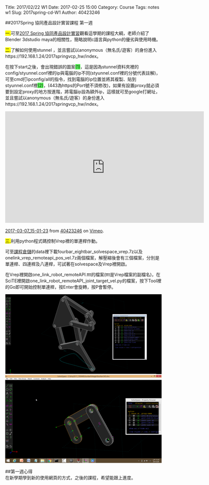 Title: 2017/02/22 W1
Date: 2017-02-25 15:00
Category: Course
Tags: notes  w1
Slug: 2017spring-cd-W1
Author: 40423246

##2017Spring 協同產品設計實習課程  第一週

<!-- PELICAN_END_SUMMARY -->

<span style="background-color: #ffff00">一.</span>可至<a href="http://mde.tw/2017springcd/blog/2017spring-cd.html">2017 Spring 協同產品設計實習</a>觀看這學期的課程大綱，老師介紹了Blender 3dstudio maya的相關性，簡略說明c語言與python的優劣與使用時機。


<span style="background-color: #ffff00">二.</span>了解如何使用stunnel
，並且嘗試以anonymous（無名氏/遊客）的身份進入https://192.168.1.24/2017springvcp_hw/index。

在按下start之後，會出現錯誤的圖案<span style="background-color: #55ff55">(1)</span>，這是因為stunnel資料夾裡的config/styunnel.conf裡的ip與電腦的ip不同(styunnel.conf裡的分號代表註解)，可至cmd打ipconfig/all的指令，找到電腦的ip位置並將其複製、貼到styunnel.conf裡<span style="background-color: #55ff55">(2)</span>，(443為https的Port號不須修改)，如果有設置proxy就必須要到設定proxy的地方按進階，將電腦ip設為額外ip，這樣就可至google打網址，並且嘗試以anonymous（無名氏/遊客）的身份進入https://192.168.1.24/2017springvcp_hw/index。

<iframe src="https://player.vimeo.com/video/207244552" width="640" height="359" frameborder="0" webkitallowfullscreen mozallowfullscreen allowfullscreen></iframe>
<p><a href="https://vimeo.com/207244552">2017-03-07_15-01-23</a> from <a href="https://vimeo.com/user60140629">40423246</a> on <a href="https://vimeo.com">Vimeo</a>.</p>

<span style="background-color: #ffff00">三.</span>利用python程式碼控制Vrep裡的單連桿作動。

可至<a href="http://github.com/mdecourse/2017springcd">課程倉儲</a>的data裡下載fourbar_eightbar_solvespace_vrep.7z以及onelink_vrep_remoteapi_pos_vel.7z兩個檔案，解壓縮後會有三個檔案，分別是單連桿、四連桿及八連桿，可試著在solvespace及Vrep裡開啟。

在Vrep裡開啟one_link_robot_remoteAPI.ttt的檔案(ttt是Vrep檔案的副檔名)，在SciTE裡開啟one_link_robot_remoteAPI_joint_target_vel.py的檔案，按下Tool裡的Go即可開始控制單連桿，按Enter會旋轉，按P會暫停。

<img src="./../data/jansen_solvespace_2.png" width="560" />

<img src="./../data/2017-03-08_11-07-49.png" width="560" />

##第一週心得  
  在新學期學到新的使用網頁的方式，之後的課程，希望能跟上進度。



